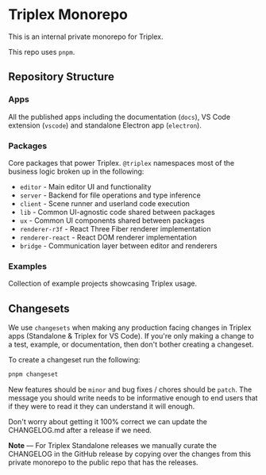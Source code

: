 # Triplex Monorepo

This is an internal private monorepo for Triplex.

This repo uses `pnpm`.

## Repository Structure

### Apps

All the published apps including the documentation (`docs`), VS Code extension (`vscode`) and standalone Electron app (`electron`).

### Packages

Core packages that power Triplex. `@triplex` namespaces most of the business logic broken up in the following:

- `editor` - Main editor UI and functionality
- `server` - Backend for file operations and type inference
- `client` - Scene runner and userland code execution
- `lib` - Common UI-agnostic code shared between packages
- `ux` - Common UI components shared between packages
- `renderer-r3f` - React Three Fiber renderer implementation
- `renderer-react` - React DOM renderer implementation
- `bridge` - Communication layer between editor and renderers

### Examples

Collection of example projects showcasing Triplex usage.

## Changesets

We use `changesets` when making any production facing changes in Triplex apps (Standalone & Triplex for VS Code). If you're only making a change to a test, example, or documentation, then don't bother creating a changeset.

To create a changeset run the following:

```bash
pnpm changeset
```

New features should be `minor` and bug fixes / chores should be `patch`. The message you should write needs to be informative enough to end users that if they were to read it they can understand it will enough.

Don't worry about getting it 100% correct we can update the CHANGELOG.md after a release if we need.

**Note** — For Triplex Standalone releases we manually curate the CHANGELOG in the GitHub release by copying over the changes from this private monorepo to the public repo that has the releases.

